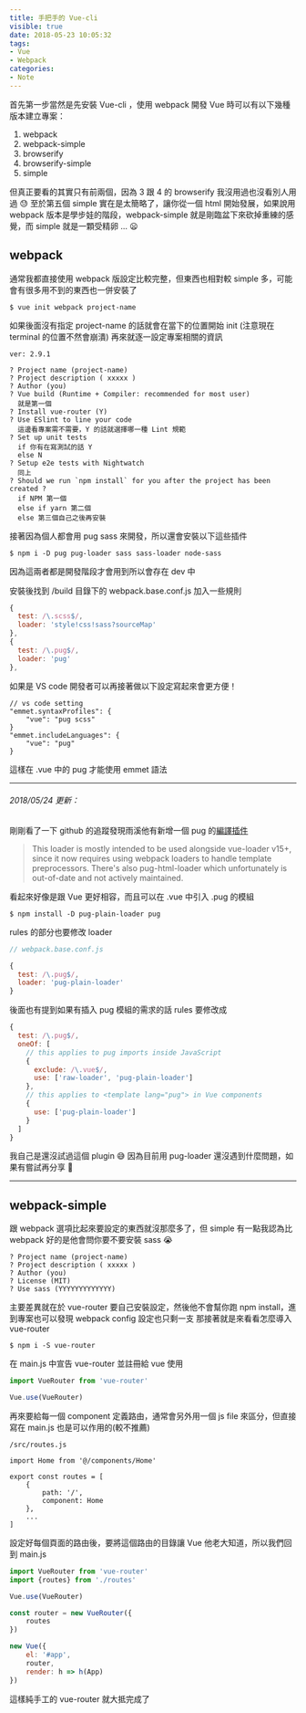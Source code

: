```yaml
---
title: 手把手的 Vue-cli
visible: true
date: 2018-05-23 10:05:32
tags: 
- Vue
- Webpack
categories: 
- Note
---
```


首先第一步當然是先安裝 Vue-cli ，使用 webpack 開發 Vue 時可以有以下幾種版本建立專案：

1. webpack
2. webpack-simple
3. browserify
4. browserify-simple
5. simple

但真正要看的其實只有前兩個，因為 3 跟 4 的 browserify 我沒用過也沒看別人用過 😓
至於第五個 simple 實在是太簡略了，讓你從一個 html 開始發展，如果說用 webpack 版本是學步娃的階段，webpack-simple 就是剛臨盆下來砍掉重練的感覺，而 simple 就是一顆受精卵 ... 😦

<!--more-->

## webpack

通常我都直接使用 webpack 版設定比較完整，但東西也相對較 simple 多，可能會有很多用不到的東西也一併安裝了

```shell
$ vue init webpack project-name
```

如果後面沒有指定 project-name 的話就會在當下的位置開始 init (注意現在 terminal 的位置不然會崩潰)
再來就逐一設定專案相關的資訊

```shell
ver: 2.9.1

? Project name (project-name)
? Project description ( xxxxx )
? Author (you)
? Vue build (Runtime + Compiler: recommended for most user)
  就是第一個
? Install vue-router (Y)
? Use ESlint to line your code
  這邊看專案需不需要，Y 的話就選擇哪一種 Lint 規範
? Set up unit tests 
  if 你有在寫測試的話 Y 
  else N
? Setup e2e tests with Nightwatch
  同上
? Should we run `npm install` for you after the project has been created ?
  if NPM 第一個 
  else if yarn 第二個
  else 第三個自己之後再安裝
```

接著因為個人都會用 pug sass 來開發，所以還會安裝以下這些插件

```shell
$ npm i -D pug pug-loader sass sass-loader node-sass
```

因為這兩者都是開發階段才會用到所以會存在 dev 中

安裝後找到 /build 目錄下的 webpack.base.conf.js 加入一些規則

```javascript
{
  test: /\.scss$/,
  loader: 'style!css!sass?sourceMap'
},
{
  test: /\.pug$/,
  loader: 'pug'
},
```

如果是 VS code 開發者可以再接著做以下設定寫起來會更方便！

```shell
// vs code setting
"emmet.syntaxProfiles": {
    "vue": "pug scss"
}
"emmet.includeLanguages": {
    "vue": "pug"
}
```

這樣在 .vue 中的 pug 才能使用 emmet 語法

***
###### 2018/05/24 更新：

剛剛看了一下 github 的追蹤發現雨溪他有新增一個 pug 的[編譯插件](https://github.com/yyx990803/pug-plain-loader)

> This loader is mostly intended to be used alongside vue-loader v15+, since it now requires using webpack loaders to handle template preprocessors. There's also pug-html-loader which unfortunately is out-of-date and not actively maintained.

看起來好像是跟 Vue 更好相容，而且可以在 .vue 中引入 .pug 的模組

```shell
$ npm install -D pug-plain-loader pug
```

rules 的部分也要修改 loader

```javascript
// webpack.base.conf.js

{
  test: /\.pug$/,
  loader: 'pug-plain-loader'
}
```

後面也有提到如果有插入 pug 模組的需求的話 rules 要修改成

```javascript
{
  test: /\.pug$/,
  oneOf: [
    // this applies to pug imports inside JavaScript
    {
      exclude: /\.vue$/,
      use: ['raw-loader', 'pug-plain-loader']
    },
    // this applies to <template lang="pug"> in Vue components
    {
      use: ['pug-plain-loader']
    }
  ]
}
```

我自己是還沒試過這個 plugin 😅 因為目前用 pug-loader 還沒遇到什麼問題，如果有嘗試再分享 👋

***

## webpack-simple

跟 webpack 選項比起來要設定的東西就沒那麼多了，但 simple 有一點我認為比 webpack 好的是他會問你要不要安裝 sass 😭

```shell
? Project name (project-name)
? Project description ( xxxxx )
? Author (you)
? License (MIT)
? Use sass (YYYYYYYYYYYYY)
```

主要差異就在於 vue-router 要自己安裝設定，然後他不會幫你跑 npm install，進到專案也可以發現 webpack config 設定也只剩一支
那接著就是來看看怎麼導入 vue-router

```shell
$ npm i -S vue-router
```

在 main.js 中宣告 vue-router 並註冊給 vue 使用
```javascript
import VueRouter from 'vue-router'

Vue.use(VueRouter)
```

再來要給每一個 component 定義路由，通常會另外用一個 js file 來區分，但直接寫在 main.js 也是可以作用的(較不推薦)

```shell
/src/routes.js

import Home from '@/components/Home'

export const routes = [
	{
		path: '/',
		component: Home
	},
	...
]
```

設定好每個頁面的路由後，要將這個路由的目錄讓 Vue 他老大知道，所以我們回到 main.js

```javascript
import VueRouter from 'vue-router'
import {routes} from './routes'

Vue.use(VueRouter)

const router = new VueRouter({
	routes
})

new Vue({
	el: '#app',
	router,
	render: h => h(App)
})
```

這樣純手工的 vue-router 就大抵完成了